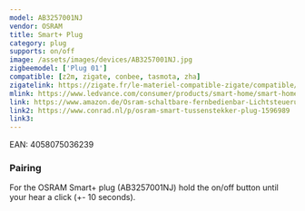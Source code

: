 ```yaml
---
model: AB3257001NJ
vendor: OSRAM
title: Smart+ Plug
category: plug
supports: on/off
image: /assets/images/devices/AB3257001NJ.jpg
zigbeemodel: ['Plug 01']
compatible: [z2m, zigate, conbee, tasmota, zha]
zigatelink: https://zigate.fr/le-materiel-compatible-zigate/compatible/prisepiloteosramlightify
mlink: https://www.ledvance.com/consumer/products/smart-home/smart-home-products-with-zigbee-technology/smart-home-components/smart-plug/index.jsp
link: https://www.amazon.de/Osram-schaltbare-fernbedienbar-Lichtsteuerung-kompatibel/dp/B074PZLX2P
link2: https://www.conrad.nl/p/osram-smart-tussenstekker-plug-1596989
link3: 
---
```

EAN: 4058075036239

### Pairing
For the OSRAM Smart+ plug (AB3257001NJ) hold the on/off button until your hear a click (+- 10 seconds). 

